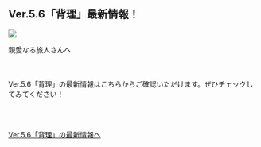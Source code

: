 ## Ver.5.6「背理」最新情報！
<img src="https://sdk.hoyoverse.com/upload/ann/2025/04/14/a56c453ff6f5cc7231543510d78b0512_286439923560541831.jpg">
<p style="white-space: pre-wrap;">親愛なる旅人さんへ</p><p style="white-space: pre-wrap; min-height: 1.5em;"></p><p style="white-space: pre-wrap;">Ver.5.6「背理」の最新情報はこちらからご確認いただけます。ぜひチェックしてみてください！</p><p style="white-space: pre-wrap;">

[Ver.5.6「背理」の最新情報へ](https://genshin.hoyoverse.com/?sign_type=2&auth_appid=pz_R3gMgfQpo1&authkey_ver=1&utm_source=ingame&utm_medium=notice)
</p><p style="white-space: pre-wrap; min-height: 1.5em;"></p><p style="white-space: pre-wrap; min-height: 1.5em;"></p>
